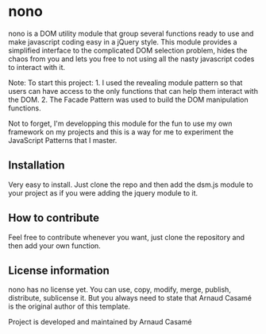 # nono

nono is a DOM utility module that group several functions ready  to use and make javascript coding easy in a jQuery style.
This module provides a simplified interface to the complicated DOM selection problem, hides the chaos from you and lets you free to not using all the nasty javascript codes to interact with it.

Note: To start this project: 
	1. I used the revealing module pattern so that users can have access to the only functions that can help them interact with the DOM. 
	2. The Facade Pattern was used to build the DOM manipulation functions.

Not to forget, I'm developping this module for the fun to use my own framework on my projects and this is a way for me to experiment the JavaScript Patterns that I master.

## Installation

Very easy to install. Just clone the repo and then add the dsm.js module to your project as if you were adding the jquery module to it.

## How to contribute
Feel free to contribute whenever you want, just clone the repository and then add your own function.


## License information
nono has no license yet. You can use, copy, modify, merge, publish, distribute, sublicense it. But you always need to state that Arnaud Casamé is the original author of this template.

Project is developed and maintained by Arnaud Casamé 
